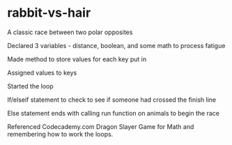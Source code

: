 rabbit-vs-hair
==============

A classic race between two polar opposites



Declared 3 variables - distance, boolean, and some math to process fatigue

Made method to store values for each key put in

Assigned values to keys

Started the loop

If/elseif statement to check to see if someone had crossed the finish line

Else statement ends with calling run function on animals to begin the race


Referenced Codecademy.com Dragon Slayer Game for Math and remembering how to work the loops.
